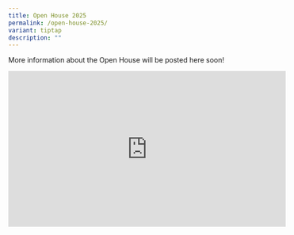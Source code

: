 ```yaml
---
title: Open House 2025
permalink: /open-house-2025/
variant: tiptap
description: ""
---
```

<p>More information about the Open House will be posted here soon!</p>
<p></p>
<div class="iframe-wrapper">
<iframe height="315" width="560" allowfullscreen="true" frameborder="0" src="https://www.youtube.com/embed/S8aBhTY32-g?si=-wY7Ul7Wx1tV1nIF"></iframe>
</div>
<p></p>